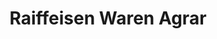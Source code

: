 ---
title: "Raiffeisen Waren Agrar"
url: /am-ettersberg/raiffeisen-waren-agrar/
shop: Landwirtschaftlich
---